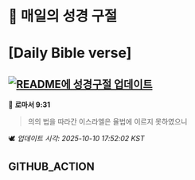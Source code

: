 # 🙏 매일의 성경 구절
# [Daily Bible verse]
## [![README에 성경구절 업데이트](https://github.com/DONGSUKA/first_test/actions/workflows/update-readme-bible.yml/badge.svg)](https://github.com/DONGSUKA/first_test/actions/workflows/update-readme-bible.yml)
<!-- START_BIBLE_VERSE -->
📖 **로마서 9:31**
> 의의 법을 따라간 이스라엘은 율법에 이르지 못하였으니

🕊️ _업데이트 시각: 2025-10-10 17:52:02 KST_
  <!-- END_BIBLE_VERSE -->
## GITHUB_ACTION
